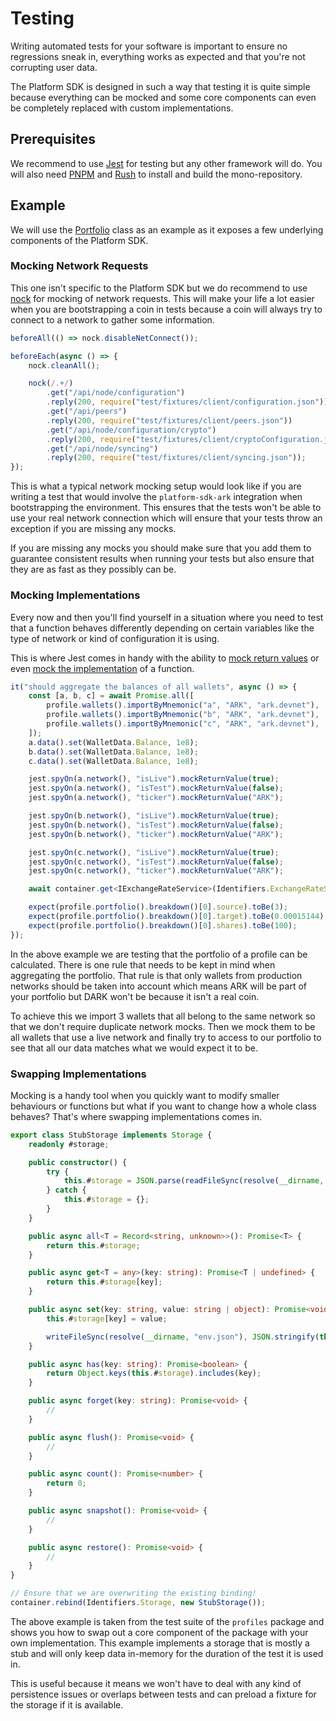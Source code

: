 # Testing

Writing automated tests for your software is important to ensure no regressions sneak in, everything works as expected and that you're not corrupting user data.

The Platform SDK is designed in such a way that testing it is quite simple because everything can be mocked and some core components can even be completely replaced with custom implementations.

## Prerequisites

We recommend to use [Jest](https://jestjs.io/) for testing but any other framework will do. You will also need [PNPM](https://pnpm.io/) and [Rush](https://rushjs.io/) to install and build the mono-repository.

## Example

We will use the [Portfolio](https://github.com/PayvoHQ/profiles/blob/master/source/portfolio.test.ts) class as an example as it exposes a few underlying components of the Platform SDK.

### Mocking Network Requests

This one isn't specific to the Platform SDK but we do recommend to use [nock](https://github.com/nock/nock) for mocking of network requests. This will make your life a lot easier when you are bootstrapping a coin in tests because a coin will always try to connect to a network to gather some information.

```ts
beforeAll(() => nock.disableNetConnect());

beforeEach(async () => {
    nock.cleanAll();

    nock(/.+/)
        .get("/api/node/configuration")
        .reply(200, require("test/fixtures/client/configuration.json"))
        .get("/api/peers")
        .reply(200, require("test/fixtures/client/peers.json"))
        .get("/api/node/configuration/crypto")
        .reply(200, require("test/fixtures/client/cryptoConfiguration.json"))
        .get("/api/node/syncing")
        .reply(200, require("test/fixtures/client/syncing.json"));
});
```

This is what a typical network mocking setup would look like if you are writing a test that would involve the `platform-sdk-ark` integration when bootstrapping the environment. This ensures that the tests won't be able to use your real network connection which will ensure that your tests throw an exception if you are missing any mocks.

If you are missing any mocks you should make sure that you add them to guarantee consistent results when running your tests but also ensure that they are as fast as they possibly can be.

### Mocking Implementations

Every now and then you'll find yourself in a situation where you need to test that a function behaves differently depending on certain variables like the type of network or kind of configuration it is using.

This is where Jest comes in handy with the ability to [mock return values](https://jestjs.io/docs/mock-functions#mock-return-values) or even [mock the implementation](https://jestjs.io/docs/mock-functions#mock-implementations) of a function.

```ts
it("should aggregate the balances of all wallets", async () => {
    const [a, b, c] = await Promise.all([
        profile.wallets().importByMnemonic("a", "ARK", "ark.devnet"),
        profile.wallets().importByMnemonic("b", "ARK", "ark.devnet"),
        profile.wallets().importByMnemonic("c", "ARK", "ark.devnet"),
    ]);
    a.data().set(WalletData.Balance, 1e8);
    b.data().set(WalletData.Balance, 1e8);
    c.data().set(WalletData.Balance, 1e8);

    jest.spyOn(a.network(), "isLive").mockReturnValue(true);
    jest.spyOn(a.network(), "isTest").mockReturnValue(false);
    jest.spyOn(a.network(), "ticker").mockReturnValue("ARK");

    jest.spyOn(b.network(), "isLive").mockReturnValue(true);
    jest.spyOn(b.network(), "isTest").mockReturnValue(false);
    jest.spyOn(b.network(), "ticker").mockReturnValue("ARK");

    jest.spyOn(c.network(), "isLive").mockReturnValue(true);
    jest.spyOn(c.network(), "isTest").mockReturnValue(false);
    jest.spyOn(c.network(), "ticker").mockReturnValue("ARK");

    await container.get<IExchangeRateService>(Identifiers.ExchangeRateService).syncAll(profile, "ARK");

    expect(profile.portfolio().breakdown()[0].source).toBe(3);
    expect(profile.portfolio().breakdown()[0].target).toBe(0.00015144);
    expect(profile.portfolio().breakdown()[0].shares).toBe(100);
});
```

In the above example we are testing that the portfolio of a profile can be calculated. There is one rule that needs to be kept in mind when aggregating the portfolio. That rule is that only wallets from production networks should be taken into account which means ARK will be part of your portfolio but DARK won't be because it isn't a real coin.

To achieve this we import 3 wallets that all belong to the same network so that we don't require duplicate network mocks. Then we mock them to be all wallets that use a live network and finally try to access to our portfolio to see that all our data matches what we would expect it to be.

### Swapping Implementations

Mocking is a handy tool when you quickly want to modify smaller behaviours or functions but what if you want to change how a whole class behaves? That's where swapping implementations comes in.

```ts
export class StubStorage implements Storage {
    readonly #storage;

    public constructor() {
        try {
            this.#storage = JSON.parse(readFileSync(resolve(__dirname, "env.json")).toString());
        } catch {
            this.#storage = {};
        }
    }

    public async all<T = Record<string, unknown>>(): Promise<T> {
        return this.#storage;
    }

    public async get<T = any>(key: string): Promise<T | undefined> {
        return this.#storage[key];
    }

    public async set(key: string, value: string | object): Promise<void> {
        this.#storage[key] = value;

        writeFileSync(resolve(__dirname, "env.json"), JSON.stringify(this.#storage));
    }

    public async has(key: string): Promise<boolean> {
        return Object.keys(this.#storage).includes(key);
    }

    public async forget(key: string): Promise<void> {
        //
    }

    public async flush(): Promise<void> {
        //
    }

    public async count(): Promise<number> {
        return 0;
    }

    public async snapshot(): Promise<void> {
        //
    }

    public async restore(): Promise<void> {
        //
    }
}

// Ensure that we are overwriting the existing binding!
container.rebind(Identifiers.Storage, new StubStorage());
```

The above example is taken from the test suite of the `profiles` package and shows you how to swap out a core component of the package with your own implementation. This example implements a storage that is mostly a stub and will only keep data in-memory for the duration of the test it is used in.

This is useful because it means we won't have to deal with any kind of persistence issues or overlaps between tests and can preload a fixture for the storage if it is available.
